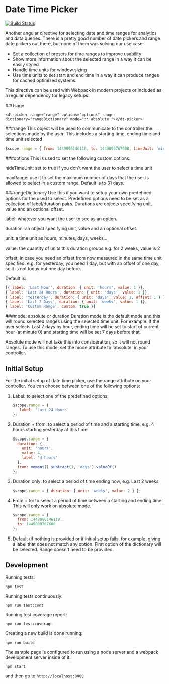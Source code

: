 Date Time Picker
================

[![Build Status](https://travis-ci.org/gabyvs/date-time-picker.svg?branch=master)](https://travis-ci.org/gabyvs/date-time-picker)

Another angular directive for selecting date and time ranges for analytics and data queries. There is a pretty good
number of date pickers and range date pickers out there, but none of them was solving our use case:

* Set a collection of presets for time ranges to improve usability
* Show more information about the selected range in a way it can be easily styled
* Handle time units for window sizing
* Use time units to set start and end time in a way it can produce ranges for cached optimized systems.

This directive can be used with Webpack in modern projects or included as a regular dependency for legacy setups.

##Usage

`<dt-picker range="range" options="options" range-dictionary="rangeDictionary" mode="::'absolute'"></dt-picker>`

###range
This object will be used to communicate to the controller the selections made by the user. This includes a starting time, ending time and time unit selected

```javascript
$scope.range = { from: 1449096146118, to: 1449099767600, timeUnit: 'minute' }
```
###options
This is used to set the following custom options:

hideTimeUnit: set to true if you don't want the user to select a time unit

maxRange: use it to set the maximum number of days that the user is allowed to select in a custom range. Default is to 31 days.

###rangeDictionary
Use this if you want to setup your own predefined options for the used to select. Predefined options need to be set as a collection of label/duration pairs. Durations are objects specifying unit, value and an optional offset.

label: whatever you want the user to see as an option.

duration: an object specifying unit, value and an optional offset.

unit: a time unit as hours, minutes, days, weeks...

value: the quantity of units this duration groups e.g. for 2 weeks, value is 2

offset: in case you need an offset from now measured in the same time unit specified. e.g. for yesterday, you need 1 day, but with an offset of one day, so it is not today but one day before.
    
Default is:
```javascript
[{ label: 'Last Hour', duration: { unit: 'hours', value: 1 }},
{ label: 'Last 24 Hours', duration: { unit: 'days', value: 1 }},
{ label: 'Yesterday', duration: { unit: 'days', value: 1, offset: 1 } },
{ label: 'Last 7 Days', duration: { unit: 'weeks', value: 1 }},
{ label: 'Custom Range', custom: true }]
```

###mode: absolute or duration
Duration mode is the default mode and this will round selected ranges using the selected time unit.
For example: if the user selects Last 7 days by hour, ending time will be set to start of current hour (at minute 0) and starting time will be set 7 days before that.

Absolute mode will not take this into consideration, so it will not round ranges.
To use this mode, set the mode attribute to 'absolute' in your controller.

Initial Setup
-----------
For the initial setup of date time picker, use the range attribute on your controller. You can choose between one of the following options:

1. Label: to select one of the predefined options.
   ```javascript
   $scope.range = {
      label: 'Last 24 Hours'
   };
   ```
   
2. Duration + from: to select a period of time and a starting time, e.g. 4 hours starting yesterday at this time.
   ```javascript
   $scope.range = {
     duration: {
       unit: 'hours',
       value: 4,
       label: '4 hours'
     },
     from: moment().subtract(1, 'days').valueOf()
   };
   ```
   
3. Duration only: to select a period of time ending now, e.g. Last 2 weeks
   ```javascript
   $scope.range = { duration: { unit: 'weeks', value: 2 } };
   ```
   
4. From + to: to select a period of time between a starting and ending time. This will only work on absolute mode.
   ```javascript
   $scope.range = {
     from: 1449096146118,
     to: 1449099767600
   };
   ```
   
5. Default (if nothing is provided or if initial setup fails, for example, giving a label that does not match any option.
First option of the dictionary will be selected. Range doesn't need to be provided.

Development
-----------

Running tests:

    npm test
    
Running tests continuously:

    npm run test:cont
    
Running test coverage report:

    npm run test:coverage

Creating a new build is done running:

    npm run build

The sample page is configured to run using a node server and a webpack development server
inside of it.

    npm start

and then go to `http://localhost:3000`
